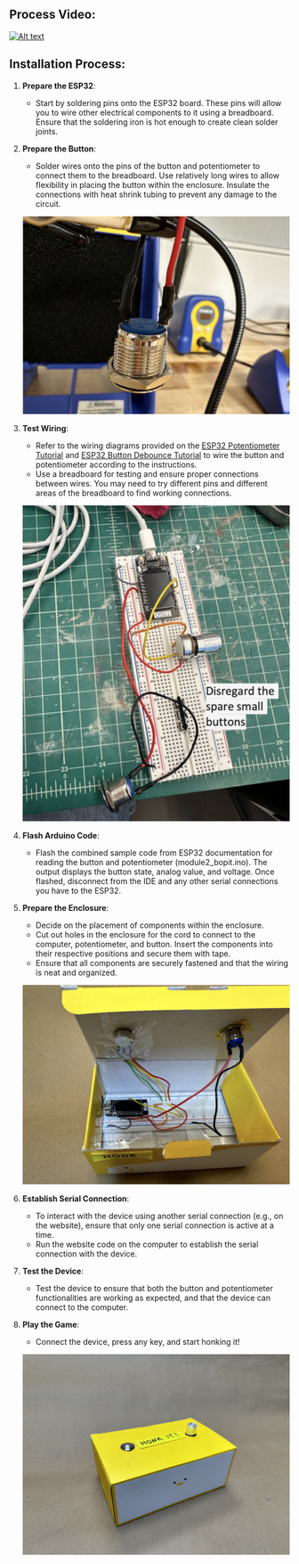 ## Process Video:

[![Alt text](https://img.youtube.com/vi/NLnxJidfgQM/0.jpg)](https://youtu.be/NLnxJidfgQM)

## Installation Process:

1. **Prepare the ESP32**: 
   - Start by soldering pins onto the ESP32 board. These pins will allow you to wire other electrical components to it using a breadboard. Ensure that the soldering iron is hot enough to create clean solder joints.
   
2. **Prepare the Button**:
   - Solder wires onto the pins of the button and potentiometer to connect them to the breadboard. Use relatively long wires to allow flexibility in placing the button within the enclosure. Insulate the connections with heat shrink tubing to prevent any damage to the circuit.

   ![Button Heatshrink](images/button_heatshrink.png)

3. **Test Wiring**:
   - Refer to the wiring diagrams provided on the [ESP32 Potentiometer Tutorial](https://esp32io.com/tutorials/esp32-potentiometer) and [ESP32 Button Debounce Tutorial](https://esp32io.com/tutorials/esp32-button-debounce) to wire the button and potentiometer according to the instructions.
   - Use a breadboard for testing and ensure proper connections between wires. You may need to try different pins and different areas of the breadboard to find working connections.

   ![Second Wiring](images/second_wiring.png)
   

4. **Flash Arduino Code**:
   - Flash the combined sample code from ESP32 documentation for reading the button and potentiometer (module2_bopit.ino). The output displays the button state, analog value, and voltage. Once flashed, disconnect from the IDE and any other serial connections you have to the ESP32.

6. **Prepare the Enclosure**:
   - Decide on the placement of components within the enclosure.
   - Cut out holes in the enclosure for the cord to connect to the computer, potentiometer, and button. Insert the components into their respective positions and secure them with tape.
   - Ensure that all components are securely fastened and that the wiring is neat and organized.

   ![Final Wiring](images/final_wiring.png)

9. **Establish Serial Connection**:
   - To interact with the device using another serial connection (e.g., on the website), ensure that only one serial connection is active at a time.
   - Run the website code on the computer to establish the serial connection with the device. 


10. **Test the Device**:
    - Test the device to ensure that both the button and potentiometer functionalities are working as expected, and that the device can connect to the computer.

11. **Play the Game**:
    - Connect the device, press any key, and start honking it!

    ![Honk It](images/honk34.jpeg)
